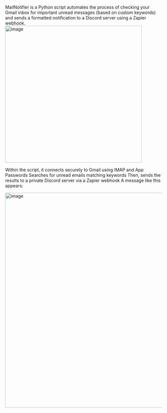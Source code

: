 MailNotifier is a Python script automates the process of checking your Gmail inbox for important unread messages (based on custom keywords) and sends a formatted notification to a Discord server using a Zapier webhook. 
<img width="439" alt="image" src="https://github.com/user-attachments/assets/3709587e-e7e5-4820-8d3e-cdbc459a2e80" />

Within the script, it connects securely to Gmail using IMAP and App Passwords
Searches for unread emails matching keywords
Then, sends the results to a private Discord server via a Zapier webhook
  A message like this appears:
  
  <img width="689" alt="image" src="https://github.com/user-attachments/assets/50f367cc-a078-40ec-89c1-f2e42ca5b570" />

